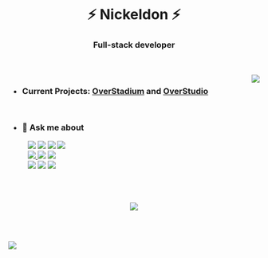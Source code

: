 <h1 align="center">⚡ Nickeldon ⚡</h1>
<h3 align="center">Full-stack developer</h3>

</br>
</br>

<a href="https://discord.com/users/418762590454284289">
<img src="https://lanyard.cnrad.dev/api/418762590454284289" align="right">
</a>

<h3 align="left">
  
- Current Projects: [OverStadium](https://github.com/Nickeldon/OverStadium) and [OverStudio](https://github.com/Nickeldon/OverStudio)

  </br>
  
- 💬 Ask me about
  
<p align="left">
   &nbsp;&nbsp;&nbsp;&nbsp;&nbsp;&nbsp;&nbsp;&nbsp;&nbsp;
    <a href="https://developer.mozilla.org/en-US/docs/Web/HTML"><img src="https://img.shields.io/badge/html5%20-%23E34F26.svg?&style=for-the-badge&logo=html5&logoColor=white"/></a>
    <a href="https://developer.mozilla.org/en-US/docs/Web/CSS"><img src="https://img.shields.io/badge/css%20-%231572B6.svg?&style=for-the-badge&logo=css&logoColor=white"/></a>
    <a href="https://svelte.dev/docs/"><img src="https://img.shields.io/badge/svelte%20-%23e65719.svg?&style=for-the-badge&logo=svelte&logoColor=white"/></a>
    <a href="https://docs.arduino.cc/"><img src="https://img.shields.io/badge/arduino%20-%2300979C.svg?&style=for-the-badge&logo=arduino&logoColor=white"/></a>
<br>
    &nbsp;&nbsp;&nbsp;&nbsp;&nbsp;&nbsp;&nbsp;&nbsp;&nbsp;
    <a href="https://nodejs.org/docs/latest/api/"><img src="https://img.shields.io/badge/node.js%20-%2343853D.svg?&style=for-the-badge&logo=node.js&logoColor=white"/>
    <a href="https://developer.mozilla.org/en-US/docs/Web/JavaScript"><img src="https://img.shields.io/badge/javascript%20-%23323330.svg?&style=for-the-badge&logo=javascript&logoColor=%23F7DF1E"/></a>
    <a href="https://docs.python.org/3/"><img src="https://img.shields.io/badge/python%20-%23ffde57.svg?&style=for-the-badge&logo=python&logoColor=%ffde57"/></a>
<br>
    &nbsp;&nbsp;&nbsp;&nbsp;&nbsp;&nbsp;&nbsp;&nbsp;&nbsp;
    <a href = "https://www.electronjs.org/docs/latest"><img src="https://img.shields.io/badge/electron%20-%23005457.svg?&style=for-the-badge&logo=electron&logoColor=white"/></a>
    <a href="https://docs.oracle.com/en/java/"><img src="https://img.shields.io/badge/java%20-%23e65719.svg?&style=for-the-badge&logo=java&logoColor=white"/></a>
    <a href="https://git-scm.com/docs/git"><img src="https://img.shields.io/badge/git%20-%23F05033.svg?&style=for-the-badge&logo=git&logoColor=white"/></a>
</p>
</h3>

</br></br>

<p align="center">
  <img src="http://github-profile-summary-cards.vercel.app/api/cards/profile-details?username=nickeldon&theme=ayu_mirage" />
</p>

</br>

</br>

![](https://komarev.com/ghpvc/?username=Nickeldon)
